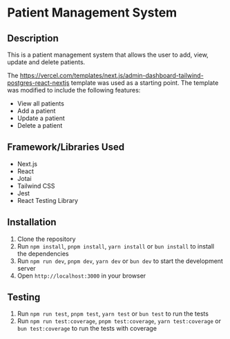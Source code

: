 # Patient Management System

## Description
This is a patient management system that allows the user to add, view, update and delete patients.

The https://vercel.com/templates/next.js/admin-dashboard-tailwind-postgres-react-nextjs template was used as a starting point. The template was modified to include the following features:
- View all patients
- Add a patient
- Update a patient
- Delete a patient


## Framework/Libraries Used
- Next.js
- React
- Jotai
- Tailwind CSS
- Jest
- React Testing Library

## Installation
1. Clone the repository
2. Run `npm install`, `pnpm install`, `yarn install` or `bun install`  to install the dependencies
3. Run `npm run dev`, `pnpm dev`, `yarn dev` or `bun dev` to start the development server
4. Open `http://localhost:3000` in your browser

## Testing
1. Run `npm run test`, `pnpm test`, `yarn test` or `bun test` to run the tests
2. Run `npm run test:coverage`, `pnpm test:coverage`, `yarn test:coverage` or `bun test:coverage` to run the tests with coverage
